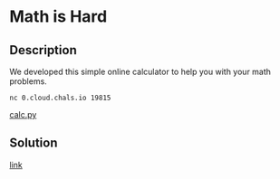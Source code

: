 # Math is Hard

## Description

We developed this simple online calculator to help you with your math
problems.

`nc 0.cloud.chals.io 19815`

[calc.py](materials/calc.py)

## Solution

[link](solution/README.md)
